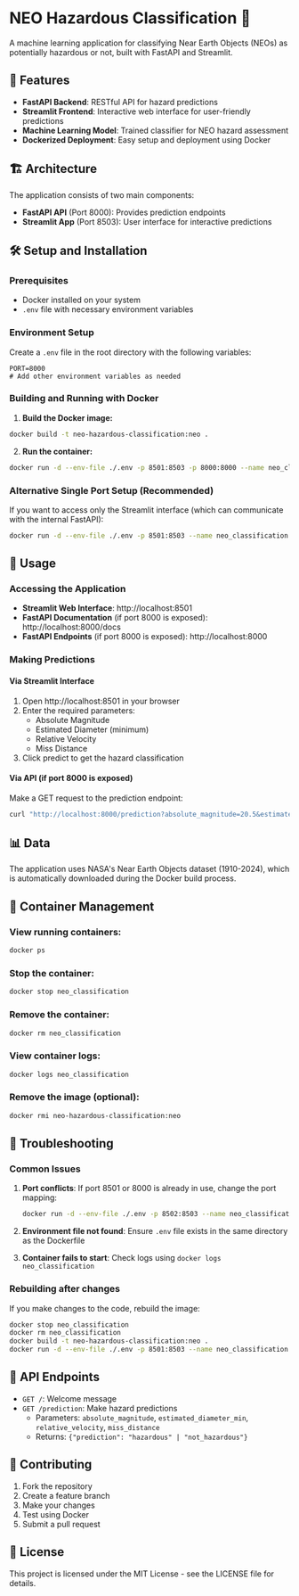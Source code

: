 # NEO Hazardous Classification 🚀

A machine learning application for classifying Near Earth Objects (NEOs) as potentially hazardous or not, built with FastAPI and Streamlit.

## 🌟 Features

- **FastAPI Backend**: RESTful API for hazard predictions
- **Streamlit Frontend**: Interactive web interface for user-friendly predictions
- **Machine Learning Model**: Trained classifier for NEO hazard assessment
- **Dockerized Deployment**: Easy setup and deployment using Docker

## 🏗️ Architecture

The application consists of two main components:
- **FastAPI API** (Port 8000): Provides prediction endpoints
- **Streamlit App** (Port 8503): User interface for interactive predictions

## 🛠️ Setup and Installation

### Prerequisites

- Docker installed on your system
- `.env` file with necessary environment variables

### Environment Setup

Create a `.env` file in the root directory with the following variables:
```
PORT=8000
# Add other environment variables as needed
```

### Building and Running with Docker

1. **Build the Docker image:**
```bash
docker build -t neo-hazardous-classification:neo .
```

2. **Run the container:**
```bash
docker run -d --env-file ./.env -p 8501:8503 -p 8000:8000 --name neo_classification neo-hazardous-classification:neo
```

### Alternative Single Port Setup (Recommended)

If you want to access only the Streamlit interface (which can communicate with the internal FastAPI):
```bash
docker run -d --env-file ./.env -p 8501:8503 --name neo_classification neo-hazardous-classification:neo
```

## 🚀 Usage

### Accessing the Application

- **Streamlit Web Interface**: http://localhost:8501
- **FastAPI Documentation** (if port 8000 is exposed): http://localhost:8000/docs
- **FastAPI Endpoints** (if port 8000 is exposed): http://localhost:8000

### Making Predictions

#### Via Streamlit Interface
1. Open http://localhost:8501 in your browser
2. Enter the required parameters:
   - Absolute Magnitude
   - Estimated Diameter (minimum)
   - Relative Velocity
   - Miss Distance
3. Click predict to get the hazard classification

#### Via API (if port 8000 is exposed)
Make a GET request to the prediction endpoint:
```bash
curl "http://localhost:8000/prediction?absolute_magnitude=20.5&estimated_diameter_min=0.1&relative_velocity=15000&miss_distance=5000000"
```

## 📊 Data

The application uses NASA's Near Earth Objects dataset (1910-2024), which is automatically downloaded during the Docker build process.

## 🔧 Container Management

### View running containers:
```bash
docker ps
```

### Stop the container:
```bash
docker stop neo_classification
```

### Remove the container:
```bash
docker rm neo_classification
```

### View container logs:
```bash
docker logs neo_classification
```

### Remove the image (optional):
```bash
docker rmi neo-hazardous-classification:neo
```

## 🐛 Troubleshooting

### Common Issues

1. **Port conflicts**: If port 8501 or 8000 is already in use, change the port mapping:
   ```bash
   docker run -d --env-file ./.env -p 8502:8503 --name neo_classification neo-hazardous-classification:neo
   ```

2. **Environment file not found**: Ensure `.env` file exists in the same directory as the Dockerfile

3. **Container fails to start**: Check logs using `docker logs neo_classification`

### Rebuilding after changes
If you make changes to the code, rebuild the image:
```bash
docker stop neo_classification
docker rm neo_classification
docker build -t neo-hazardous-classification:neo .
docker run -d --env-file ./.env -p 8501:8503 --name neo_classification neo-hazardous-classification:neo
```

## 📝 API Endpoints

- `GET /`: Welcome message
- `GET /prediction`: Make hazard predictions
  - Parameters: `absolute_magnitude`, `estimated_diameter_min`, `relative_velocity`, `miss_distance`
  - Returns: `{"prediction": "hazardous" | "not_hazardous"}`

## 🤝 Contributing

1. Fork the repository
2. Create a feature branch
3. Make your changes
4. Test using Docker
5. Submit a pull request

## 📄 License

This project is licensed under the MIT License - see the LICENSE file for details.
